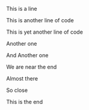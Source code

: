 This is a line

This is another line of code

This is yet another line of code

Another one

And Another one

We are near the end

Almost there

So close

This is the end
